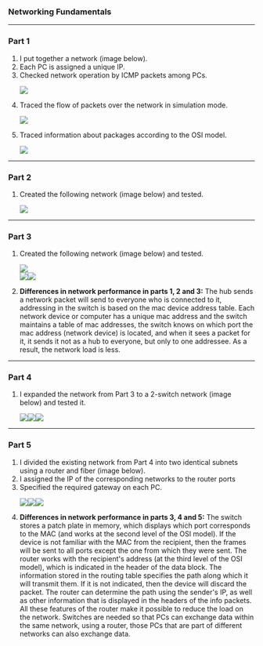 ### Networking Fundamentals

---------

### Part 1

1. I put together a network (image below).
2. Each PC is assigned a unique IP.
3. Checked network operation by ICMP packets among PCs.
   <p><img src='images/1.gif'></p>
4. Traced the flow of packets over the network in simulation mode.
   <p><img src='images/1_1.png'></p>
5. Traced information about packages according to the OSI model.
   <p><img src='images/1_2.png'></p>

---------

### Part 2

1. Created the following network (image below) and tested.
   <p><img src='images/2.gif'></p>

---------

### Part 3

1. Created the following network (image below) and tested.
   <p><img src='images/4.gif'><br><img src='images/4.png'><img src='images/4_1.png'></p>
2. <b>Differences in network performance in parts 1, 2 and 3:</b> The hub sends a network packet will send to everyone who is connected to it, addressing in the switch is based on the mac device address table. Each network device or computer has a unique mac address and the switch maintains a table of mac addresses, the switch knows on which port the mac address (network device) is located, and when it sees a packet for it, it sends it not as a hub to everyone, but only to one addressee. As a result, the network load is less.

---------

### Part 4

1. I expanded the network from Part 3 to a 2-switch network (image below) and tested it.
   <p><img src='images/5.gif'><img src='images/5.png'><img src='images/5_1.png'></p>

---------

### Part 5

1. I divided the existing network from Part 4 into two identical subnets using a router and fiber (image below).
2. I assigned the IP of the corresponding networks to the router ports
3. Specified the required gateway on each PC.
    <p><img src='images/6.gif'><img src='images/6.png'><img src='images/6_1.png'></p>
4. <b>Differences in network performance in parts 3, 4 and 5:</b> The switch stores a patch plate in memory, which displays which port corresponds to the MAC (and works at the second level of the OSI model). If the device is not familiar with the MAC from the recipient, then the frames will be sent to all ports except the one from which they were sent. The router works with the recipient's address (at the third level of the OSI model), which is indicated in the header of the data block. The information stored in the routing table specifies the path along which it will transmit them. If it is not indicated, then the device will discard the packet.
The router can determine the path using the sender's IP, as well as other information that is displayed in the headers of the info packets. All these features of the router make it possible to reduce the load on the network. Switches are needed so that PCs can exchange data within the same network, using a router, those PCs that are part of different networks can also exchange data.
